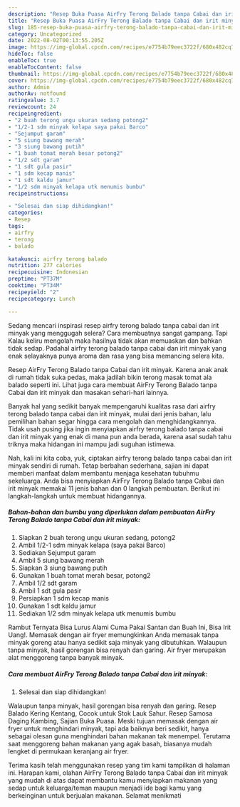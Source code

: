 ```yaml
---
description: "Resep Buka Puasa AirFry Terong Balado tanpa Cabai dan irit minyak Anti Gagal"
title: "Resep Buka Puasa AirFry Terong Balado tanpa Cabai dan irit minyak Anti Gagal"
slug: 185-resep-buka-puasa-airfry-terong-balado-tanpa-cabai-dan-irit-minyak-anti-gagal
category: Uncategorized
date: 2022-08-02T00:13:55.205Z
image: https://img-global.cpcdn.com/recipes/e7754b79eec3722f/680x482cq70/airfry-terong-balado-tanpa-cabai-dan-irit-minyak-foto-resep-utama.jpg
hideToc: false
enableToc: true
enableTocContent: false
thumbnail: https://img-global.cpcdn.com/recipes/e7754b79eec3722f/680x482cq70/airfry-terong-balado-tanpa-cabai-dan-irit-minyak-foto-resep-utama.jpg
cover: https://img-global.cpcdn.com/recipes/e7754b79eec3722f/680x482cq70/airfry-terong-balado-tanpa-cabai-dan-irit-minyak-foto-resep-utama.jpg
author: Admin
authorAv: notfound
ratingvalue: 3.7
reviewcount: 24
recipeingredient:
- "2 buah terong ungu ukuran sedang potong2"
- "1/2-1 sdm minyak kelapa saya pakai Barco"
- "Sejumput garam"
- "5 siung bawang merah"
- "3 siung bawang putih"
- "1 buah tomat merah besar potong2"
- "1/2 sdt garam"
- "1 sdt gula pasir"
- "1 sdm kecap manis"
- "1 sdt kaldu jamur"
- "1/2 sdm minyak kelapa utk menumis bumbu"
recipeinstructions:

- "Selesai dan siap dihidangkan!"
categories:
- Resep
tags:
- airfry
- terong
- balado

katakunci: airfry terong balado 
nutrition: 277 calories
recipecuisine: Indonesian
preptime: "PT37M"
cooktime: "PT34M"
recipeyield: "2"
recipecategory: Lunch

---
```



Sedang mencari inspirasi resep airfry terong balado tanpa cabai dan irit minyak yang menggugah selera? Cara membuatnya sangat gampang. Tapi Kalau keliru mengolah maka hasilnya tidak akan memuaskan dan bahkan tidak sedap. Padahal airfry terong balado tanpa cabai dan irit minyak yang enak selayaknya punya aroma dan rasa yang bisa memancing selera kita.


Resep AirFry Terong Balado tanpa Cabai dan irit minyak. Karena anak anak di rumah tidak suka pedas, maka jadilah bikin terong masak tomat ala balado seperti ini. Lihat juga cara membuat AirFry Terong Balado tanpa Cabai dan irit minyak dan masakan sehari-hari lainnya.

Banyak hal yang sedikit banyak mempengaruhi kualitas rasa dari airfry terong balado tanpa cabai dan irit minyak, mulai dari jenis bahan, lalu pemilihan bahan segar hingga cara mengolah dan menghidangkannya. Tidak usah pusing jika ingin menyiapkan airfry terong balado tanpa cabai dan irit minyak yang enak di mana pun anda berada, karena asal sudah tahu triknya maka hidangan ini mampu jadi suguhan istimewa.


Nah, kali ini kita coba, yuk, ciptakan airfry terong balado tanpa cabai dan irit minyak sendiri di rumah. Tetap berbahan sederhana, sajian ini dapat memberi manfaat dalam membantu menjaga kesehatan tubuhmu sekeluarga. Anda bisa menyiapkan AirFry Terong Balado tanpa Cabai dan irit minyak memakai 11 jenis bahan dan 0 langkah pembuatan. Berikut ini langkah-langkah untuk membuat hidangannya.

<!--inarticleads1-->

##### Bahan-bahan dan bumbu yang diperlukan dalam pembuatan AirFry Terong Balado tanpa Cabai dan irit minyak:

1. Siapkan 2 buah terong ungu ukuran sedang, potong2
1. Ambil 1/2-1 sdm minyak kelapa (saya pakai Barco)
1. Sediakan Sejumput garam
1. Ambil 5 siung bawang merah
1. Siapkan 3 siung bawang putih
1. Gunakan 1 buah tomat merah besar, potong2
1. Ambil 1/2 sdt garam
1. Ambil 1 sdt gula pasir
1. Persiapkan 1 sdm kecap manis
1. Gunakan 1 sdt kaldu jamur
1. Sediakan 1/2 sdm minyak kelapa utk menumis bumbu


Rambut Ternyata Bisa Lurus Alami Cuma Pakai Santan dan Buah Ini, Bisa Irit Uang!. Memasak dengan air fryer memungkinkan Anda memasak tanpa minyak goreng atau hanya sedikit saja minyak yang dibutuhkan. Walaupun tanpa minyak, hasil gorengan bisa renyah dan garing. Air fryer merupakan alat menggoreng tanpa banyak minyak. 

<!--inarticleads2-->

##### Cara membuat AirFry Terong Balado tanpa Cabai dan irit minyak:


1. Selesai dan siap dihidangkan!

Walaupun tanpa minyak, hasil gorengan bisa renyah dan garing. Resep Balado Kering Kentang, Cocok untuk Stok Lauk Sahur. Resep Samosa Daging Kambing, Sajian Buka Puasa. Meski tujuan memasak dengan air fryer untuk menghindari minyak, tapi ada baiknya beri sedikit, hanya sebagai olesan guna menghindari bahan makanan tak menempel. Terutama saat menggoreng bahan makanan yang agak basah, biasanya mudah lengket di permukaan keranjang air fryer. 

Terima kasih telah menggunakan resep yang tim kami tampilkan di halaman ini. Harapan kami, olahan AirFry Terong Balado tanpa Cabai dan irit minyak yang mudah di atas dapat membantu kamu menyiapkan makanan yang sedap untuk keluarga/teman maupun menjadi ide bagi kamu yang berkeinginan untuk berjualan makanan. Selamat menikmati
